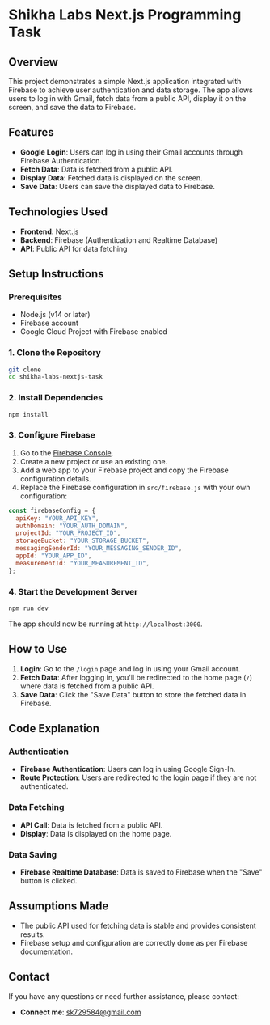 # Shikha Labs Next.js Programming Task

## Overview

This project demonstrates a simple Next.js application integrated with Firebase to achieve user authentication and data storage. The app allows users to log in with Gmail, fetch data from a public API, display it on the screen, and save the data to Firebase.

## Features

- **Google Login**: Users can log in using their Gmail accounts through Firebase Authentication.
- **Fetch Data**: Data is fetched from a public API.
- **Display Data**: Fetched data is displayed on the screen.
- **Save Data**: Users can save the displayed data to Firebase.

## Technologies Used

- **Frontend**: Next.js
- **Backend**: Firebase (Authentication and Realtime Database)
- **API**: Public API for data fetching

## Setup Instructions

### Prerequisites

- Node.js (v14 or later)
- Firebase account
- Google Cloud Project with Firebase enabled

### 1. Clone the Repository

```bash
git clone
cd shikha-labs-nextjs-task
```

### 2. Install Dependencies

```bash
npm install
```

### 3. Configure Firebase

1. Go to the [Firebase Console](https://console.firebase.google.com/).
2. Create a new project or use an existing one.
3. Add a web app to your Firebase project and copy the Firebase configuration details.
4. Replace the Firebase configuration in `src/firebase.js` with your own configuration:

```javascript
const firebaseConfig = {
  apiKey: "YOUR_API_KEY",
  authDomain: "YOUR_AUTH_DOMAIN",
  projectId: "YOUR_PROJECT_ID",
  storageBucket: "YOUR_STORAGE_BUCKET",
  messagingSenderId: "YOUR_MESSAGING_SENDER_ID",
  appId: "YOUR_APP_ID",
  measurementId: "YOUR_MEASUREMENT_ID",
};
```

### 4. Start the Development Server

```bash
npm run dev
```

The app should now be running at `http://localhost:3000`.

## How to Use

1. **Login**: Go to the `/login` page and log in using your Gmail account.
2. **Fetch Data**: After logging in, you'll be redirected to the home page (`/`) where data is fetched from a public API.
3. **Save Data**: Click the "Save Data" button to store the fetched data in Firebase.

## Code Explanation

### Authentication

- **Firebase Authentication**: Users can log in using Google Sign-In.
- **Route Protection**: Users are redirected to the login page if they are not authenticated.

### Data Fetching

- **API Call**: Data is fetched from a public API.
- **Display**: Data is displayed on the home page.

### Data Saving

- **Firebase Realtime Database**: Data is saved to Firebase when the "Save" button is clicked.

## Assumptions Made

- The public API used for fetching data is stable and provides consistent results.
- Firebase setup and configuration are correctly done as per Firebase documentation.


## Contact

If you have any questions or need further assistance, please contact:

- **Connect me**: sk729584@gmail.com